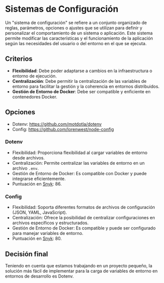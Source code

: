 # Sistemas de Configuración
Un "sistema de configuración" se refiere a un conjunto organizado de reglas,
parámetros, opciones o ajustes que se utilizan para definir y personalizar el
comportamiento de un sistema o aplicación. Este sistema permite modificar las
características y el funcionamiento de la aplicación según las necesidades del
usuario o del entorno en el que se ejecuta.

## Criterios
- **Flexibilidad**: Debe poder adaptarse a cambios en la infraestructura o
entorno de ejecución.
- **Centralización**: Debe permitir la centralización de las variables de
entorno para facilitar la gestión y la coherencia en entornos distribuidos.
- **Gestión de Entorno de Docker**: Debe ser compatible y enficiente en
contenedores Docker.

## Opciones
- Dotenv: https://github.com/motdotla/dotenv
- Config: https://github.com/lorenwest/node-config


### Dotenv
- Flexibilidad: Proporciona flexibilidad al cargar variables de entorno desde
archivos.
- Centralización: Permite centralizar las variables de entorno en un archivo
`.env`.
- Gestión de Entorno de Docker: Es compatible con Docker y puede integrarse
eficientemente.
- Puntuación en [Snyk](https://snyk.io/advisor/npm-package/dotenv): 86.

### Config
- Flexibilidad: Soporta diferentes formatos de archivos de configuración (JSON,
YAML, JavaScript).
- Centralización: Ofrece la posibilidad de centralizar configuraciones en
archivos específicos y estructurados.
- Gestión de Entorno de Docker: Es compatible y puede ser configurado para
manejar variables de entorno.
- Puntuación en [Snyk](https://snyk.io/advisor/npm-package/config): 80.

## Decisión final
Teniendo en cuenta que estamos trabajando en un proyecto pequeño, la solución
más fácil de implementar para la carga de variables de entorno en entornos de
desarrollo es Dotenv.